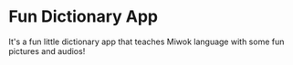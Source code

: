 # Fun Dictionary App
It's a fun little dictionary app that teaches Miwok language with some fun pictures and audios!
